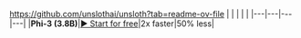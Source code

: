 https://github.com/unslothai/unsloth?tab=readme-ov-file
|   |   |   |   |
|---|---|---|---|
|**Phi-3 (3.8B)**|[▶️ Start for free](https://colab.research.google.com/drive/1NvkBmkHfucGO3Ve9s1NKZvMNlw5p83ym?usp=sharing)|2x faster|50% less|